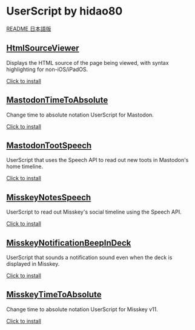 # UserScript by hidao80

[README 日本語版](./README_ja.md)

## [HtmlSourceViewer](./HtmlSourceViewer/README.md)  

Displays the HTML source of the page being viewed, with syntax highlighting for non-iOS/iPadOS.

[Click to install](https://github.com/hidao80/UserScript/raw/main/HtmlSoruceViewer/HtmlSourceViewer.user.js)

## [MastodonTimeToAbsolute](./MastodonTimeToAbsolute/README.md)  

Change time to absolute notation UserScript for Mastodon.

[Click to install](https://github.com/hidao80/UserScript/raw/main/MastodonTimeToAbsolute/MastodonTimeToAbsolute.user.js)

## [MastodonTootSpeech](./MastodonTootSpeech/README.md)  

UserScript that uses the Speech API to read out new toots in Mastodon's home timeline.

[Click to install](https://github.com/hidao80/UserScript/raw/main/MastodonTootSpeech/MastodonTootSpeech.user.js)

## [MisskeyNotesSpeech](./MisskeyNotesSpeech/README.md)  

UserScript to read out Misskey's social timeline using the Speech API.

[Click to install](https://github.com/hidao80/UserScript/raw/main/MisskeyNotesSpeech/MisskeyNotesSpeech.user.js)

## [MisskeyNotificationBeepInDeck](./MisskeyNotificationBeepInDeck/README.md)  

UserScript that sounds a notification sound even when the deck is displayed in Misskey.

[Click to install](https://github.com/hidao80/UserScript/raw/main/MisskeyNotificationBeepInDeck/MisskeyNotificationBeepInDeck.user.js)

## [MisskeyTimeToAbsolute](./MisskeyTimeToAbsolute/README.md)  

Change time to absolute notation UserScript for Misskey v11.

[Click to install](https://github.com/hidao80/UserScript/raw/main/MisskeyTimeToAbsolute/MisskeyTimeToAbsolute.user.js)
